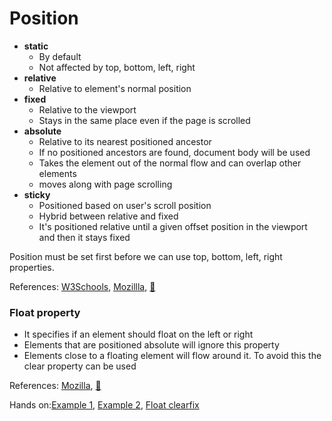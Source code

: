 # Position

- **static**
    - By default
    - Not affected by top, bottom, left, right
- **relative**
    - Relative to element's normal position
- **fixed**
    - Relative to the viewport
    - Stays in the same place even if the page is scrolled
- **absolute**
    - Relative to its nearest positioned ancestor
    - If no positioned ancestors are found, document body will be used
    - Takes the element out of the normal flow and can overlap other elements
    - moves along with page scrolling
- **sticky**
    - Positioned based on user's scroll position
    - Hybrid between relative and fixed
    - It's positioned relative until a given offset position in the viewport and then it stays fixed

Position must be set first before we can use top, bottom, left, right properties.

References: [W3Schools](https://www.w3schools.com/css/css_positioning.asp), 
[Mozillla](https://developer.mozilla.org/en-US/docs/Web/CSS/position),
[:movie_camera:](https://www.youtube.com/watch?v=jx5jmI0UlXU&ab_channel=WebDevSimplified)

### Float property

- It specifies if an element should float on the left or right
- Elements that are positioned absolute will ignore this property
- Elements close to a floating element will flow around it. To avoid this the clear property can be used

References: [Mozilla](https://developer.mozilla.org/en-US/docs/Learn/CSS/CSS_layout/Floats), [:movie_camera:](https://www.youtube.com/watch?v=LrdkRMZhgZg)

Hands on:[Example 1](https://stackblitz.com/edit/web-platform-d28us6?file=styles.css), [Example 2](https://stackblitz.com/edit/web-platform-ftogmz?file=styles.css), [Float clearfix](https://stackblitz.com/edit/web-platform-zfmawu?file=styles.css)
